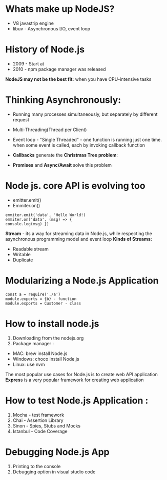 # Whats make up NodeJS?

- V8 javastrip engine
- libuv - Asynchronous I/O, event loop 

# History of Node.js  
- 2009 - Start at 
- 2010 - npm package manager was released 

**NodeJS may not be the best fit:** 
when you have CPU-intensive tasks

# Thinking Asynchronously: 

- Running many processes simultaneously, but separately by different request 
- Multi-Threading(Thread per Client) 
- Event loop - "Single Threaded" - one function is running just one time. when some event is called, each by invoking callback function 

- **Callbacks** generate the **Christmas Tree problem**: 
- **Promises** and **Async/Await** solve this problem 

# Node js. core API is evolving too
- emitter.emit()
- Emmiter.on()
```
emmiter.emit('data', "Hello World!)
emmiter.on('data', (msg) => {
console.log(msg) }) 
```

**Stream** - its a way for streaming data in Node.js, while respecting the asynchronous programming model and event loop 
**Kinds of Streams:** 
- Readable stream  
- Writable 
- Duplicate 

# Modularizing a Node.js Application 
```
const a = require('./a')
module.exports = {b} - function 
module.exports = Customer - class 
```

# How to install node.js 

1. Downloading from the nodejs.org 
2. Package manager :
- MAC: brew install Node.js
- Windows: choco install Node.js
- Linux: use nvm 

The most popular use cases for Node.js is to create web API application 
**Expres**s is a very popular framework for creating web application 

# How to test Node.js Application : 
1. Mocha - test framework 
2. Chai - Assertion Library 
3. Sinon - Spies, Stubs and Mocks 
4. Istanbul - Code Coverage 

# Debugging Node.js App 
1. Printing to the console
2. Debugging option in visual studio code 















